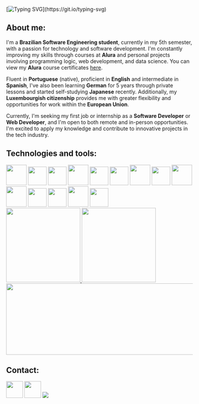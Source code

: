 [![Typing SVG](https://readme-typing-svg.herokuapp.com?font=Noto+Sans&weight=800&size=32&duration=5000&pause=800&color=0762df&width=800&lines=Welcome+to+my+GitHub+profile!;Bem-vindo+ao+meu+perfil+do+GitHub!;Willkommen+auf+meinem+GitHub-Profil!;¡Bienvenido+a+mi+perfil+de+GitHub!;%E7%A7%81%E3%81%AE+GitHub+%E3%83%97%E3%83%AD%E3%83%95%E3%82%A3%E3%83%BC%E3%83%AB%E3%81%B8%E3%82%88%E3%81%86%E3%81%93%E3%81%9D!)](https://git.io/typing-svg)

## About me:
I'm a **Brazilian Software Engineering student**, currently in my 5th semester, with a passion for technology and software development. 
I'm constantly improving my skills through courses at **Alura** and personal projects involving programming logic, web development, and data science.
You can view my **Alura** course certificates <a href="https://github.com/user-attachments/files/18647711/Arthur-course-certificate.pdf" target="_blank">here</a>.

Fluent in **Portuguese** (native), proficient in **English** and intermediate in **Spanish**, I've also been learning **German** for 5 years through private lessons and started self-studying **Japanese** recently. Additionally, my **Luxembourgish citizenship** provides me with greater flexibility and opportunities for work within the **European Union**.

Currently, I'm seeking my first job or internship as a **Software Developer** or **Web Developer**, and I'm open to both remote and in-person opportunities. 
I'm excited to apply my knowledge and contribute to innovative projects in the tech industry.

## Technologies and tools:
<div style="display: inline-block">
  <img height="55px" width="55px" src="https://cdn.jsdelivr.net/gh/devicons/devicon@latest/icons/python/python-original.svg" />
  <img height="50px" width="50px" src="https://cdn.jsdelivr.net/gh/devicons/devicon@latest/icons/html5/html5-original.svg" />
  <img height="50px" width="50px" src="https://cdn.jsdelivr.net/gh/devicons/devicon@latest/icons/css3/css3-original.svg" />
  <img height="55px" width="55px" src="https://cdn.jsdelivr.net/gh/devicons/devicon@latest/icons/bootstrap/bootstrap-original.svg" />
  <img height="50px" width="50px" src="https://cdn.jsdelivr.net/gh/devicons/devicon@latest/icons/javascript/javascript-original.svg" />
  <img height="50px" width="50px" src="https://cdn.jsdelivr.net/gh/devicons/devicon@latest/icons/typescript/typescript-original.svg" />
  <img height="55px" width="55px" src="https://cdn.jsdelivr.net/gh/devicons/devicon@latest/icons/angular/angular-original.svg" />
  <img height="50px" width="50px" src="https://cdn.jsdelivr.net/gh/devicons/devicon@latest/icons/nodejs/nodejs-original.svg" />
  <img height="55px" width="55px" src="https://cdn.jsdelivr.net/gh/devicons/devicon@latest/icons/react/react-original.svg" />
  <img height="55px" width="55px" src="https://cdn.jsdelivr.net/gh/devicons/devicon@latest/icons/flask/flask-original.svg" />
  <img height="50px" width="50px" src="https://cdn.jsdelivr.net/gh/devicons/devicon@latest/icons/mysql/mysql-original.svg" />
  <img height="50px" width="50px" src="https://cdn.jsdelivr.net/gh/devicons/devicon@latest/icons/anaconda/anaconda-original.svg" />
  <img height="55px" width="55px" src="https://cdn.jsdelivr.net/gh/devicons/devicon@latest/icons/jupyter/jupyter-original-wordmark.svg" />
  <img height="50px" width="50px" src="https://cdn.jsdelivr.net/gh/devicons/devicon@latest/icons/git/git-original.svg" />
  <br>
</div>
<br>

<div>
<a href="https://github.com/arthurbenczdecamargo">
  <img height="200px" src="https://github-readme-stats.vercel.app/api?username=arthurbenczdecamargo&show_icons=true&include_all_commits=true&theme=transparent&custom_title=My%20GitHub%20Stats&hide_border=true&hide=prs,issues&hide_rank=true"/>
  <img height="200px" src="https://github-readme-stats.vercel.app/api/top-langs/?username=arthurbenczdecamargo&layout=compact&langs_count=10&theme=transparent&hide_border=true&size_weight=0&count_weight=1"/>
</a>
</div>

<a href="https://github.com/arthurbenczdecamargo">
<img src="https://github.com/user-attachments/assets/d24db704-36de-4c9d-8390-05fc5870b34c" viewBox="-16 -32 880 192" width="880" height="192" xmlns="http://www.w3.org/2000/svg" />
</a>

## Contact:
<a href="https://www.linkedin.com/in/arthurbenczdecamargo/" target="_blank"><img height="45px" width="45px" src="https://cdn.jsdelivr.net/gh/devicons/devicon@latest/icons/linkedin/linkedin-original.svg" /></a>
<a href="mailto:arthur.benczdecamargo@gmail.com"><img height="45px" width="45px" src="https://github.com/user-attachments/assets/c3d6edf1-6ba7-4f1f-9b6b-c511974c7553" /></a>
<img src="https://github.com/user-attachments/assets/c05dded9-822e-4c13-a6a5-18d80d3d5e06">
